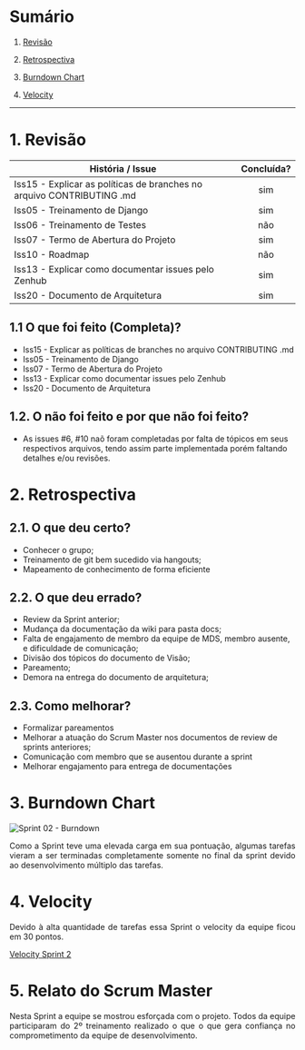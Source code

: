# Sumário

1. [Revisão](#1-revisão)

2. [Retrospectiva](#2-retrospectiva)

3. [Burndown Chart](#3-burndown-chart)

4. [Velocity](#4-velocity)

---

# 1. Revisão

| História / Issue | Concluída? |
| -------- | :----: |
 Iss15 - Explicar as políticas de branches no arquivo CONTRIBUTING .md | sim |
| Iss05 - Treinamento de Django | sim | 
| Iss06 - Treinamento de Testes | não |
| Iss07 - Termo de Abertura do Projeto | sim |
| Iss10 - Roadmap | não |
| Iss13 - Explicar como documentar issues pelo Zenhub|  sim |
| Iss20 - Documento de Arquitetura | sim | 

## 1.1 O que foi feito (Completa)?
 * Iss15 - Explicar as políticas de branches no arquivo CONTRIBUTING .md
 * Iss05 - Treinamento de Django
 * Iss07 - Termo de Abertura do Projeto
 * Iss13 - Explicar como documentar issues pelo Zenhub
 * Iss20 - Documento de Arquitetura

## 1.2. O não foi feito e por que não foi feito?

 * As issues #6, #10 naõ foram completadas por falta de tópicos em seus respectivos arquivos, tendo assim parte implementada porém faltando detalhes e/ou revisões.

# 2. Retrospectiva

## 2.1. O que deu certo?  

* Conhecer o grupo;
* Treinamento de git bem sucedido via hangouts;
* Mapeamento de conhecimento de forma eficiente


## 2.2. O que deu errado? 

* Review da Sprint anterior;
* Mudança da documentação da wiki para pasta docs;
* Falta de engajamento de membro da equipe de MDS, membro ausente, e dificuldade de comunicação;
* Divisão dos tópicos do documento de Visão;
* Pareamento;
* Demora na entrega do documento de arquitetura;


## 2.3. Como melhorar?

* Formalizar pareamentos
* Melhorar a atuação do Scrum Master nos documentos de review de sprints anteriores; 
* Comunicação com membro que se ausentou durante a sprint
* Melhorar engajamento para entrega de documentações

# 3. Burndown Chart
![Sprint 02 - Burndown](https://i.imgur.com/ve97Aqd.png)

<p align = "justify">Como a Sprint teve uma elevada carga em sua pontuação, algumas tarefas vieram a ser terminadas completamente somente no final da sprint devido ao desenvolvimento múltiplo das tarefas.</p>

# 4. Velocity
<p align = "justify">Devido à alta quantidade de tarefas essa Sprint o velocity da equipe ficou em 30 pontos.

[Velocity Sprint 2](https://github.com/fga-gpp-mds/2018.1-Cardinals/pulls#reports?report=velocity&milestones:not=3203197,3203199,3216818,3236714,3245388)</p>

# 5. Relato do Scrum Master
<p align = "justify">Nesta Sprint a equipe se mostrou esforçada com o projeto. Todos da equipe participaram do 2º treinamento realizado o que o que gera confiança no comprometimento da equipe de desenvolvimento.</p>
